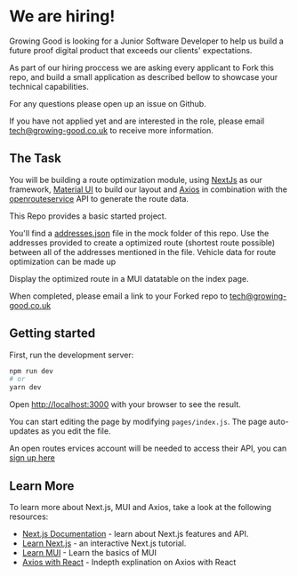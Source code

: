 # We are hiring! #
Growing Good is looking for a Junior Software Developer to help us build a future proof digital product that exceeds our clients' expectations.

As part of our hiring proccess we are asking every applicant to Fork this repo, and build a small application as described bellow to showcase your technical capabilities.

For any questions please open up an issue on Github.

If you have not applied yet and are interested in the role, please email tech@growing-good.co.uk to receive more information.
## The Task
You will be building a route optimization module, using [NextJs](https://nextjs.org/) as our framework, [Material UI](https://mui.com/) to build our layout and [Axios](https://axios-http.com/) in combination with the [openrouteservice](https://openrouteservice.org/) API to generate the route data.

This Repo provides a basic started project.

You'll find a [addresses.json]() file in the mock folder of this repo. Use the addresses provided to create a optimized route (shortest route possible) between all of the addresses mentioned in the file. Vehicle data for route optimization can be made up

Display the optimized route in a MUI datatable on the index page.

When completed, please email a link to your Forked repo to tech@growing-good.co.uk

## Getting started

First, run the development server:

```bash
npm run dev
# or
yarn dev
```
Open [http://localhost:3000](http://localhost:3000) with your browser to see the result.

You can start editing the page by modifying `pages/index.js`. The page auto-updates as you edit the file.

An open routes ervices account will be needed to access their API, you can [sign up here](https://openrouteservice.org/dev/#/signup)

## Learn More

To learn more about Next.js, MUI and Axios, take a look at the following resources:

- [Next.js Documentation](https://nextjs.org/docs) - learn about Next.js features and API.
- [Learn Next.js](https://nextjs.org/learn) - an interactive Next.js tutorial.
- [Learn MUI](https://mui.com/material-ui/getting-started/learn/) - Learn the basics of MUI
- [Axios with React](https://www.freecodecamp.org/news/how-to-use-axios-with-react/) - Indepth explination on Axios with React
